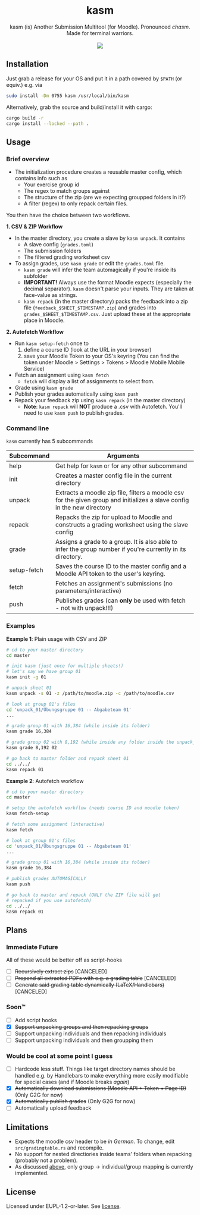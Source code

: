 # <div align=center>kasm</div>
<div align=center>
kasm (is) Another Submission Multitool (for Moodle). Pronounced <i>chasm</i>. Made for terminal warriors.
</div>

<br>
<div align=center>
<img src="https://img.shields.io/badge/rust-%23000000.svg?style=for-the-badge&logo=rust&logoColor=white" />
</div>

## Installation
Just grab a release for your OS and put it in a path covered by `$PATH` (or equiv.)
e.g. via

```bash
sudo install -Dm 0755 kasm /usr/local/bin/kasm
```

Alternatively, grab the source and build/install it with cargo:
```bash
cargo build -r
cargo install --locked --path .
```

## Usage

### Brief overview
- The initialization procedure creates a reusable master config, which contains info such as
  - Your exercise group id
  - The regex to match groups against
  - The structure of the zip (are we expecting groupped folders in it?)
  - A filter (regex) to only repack certain files.

You then have the choice between two workflows.

**1. CSV & ZIP Workflow** 
- In the master directory, you create a slave by `kasm unpack`. It contains
  - A slave config (`grades.toml`)
  - The submission folders
  - The filtered grading worksheet csv
- To assign grades, use `kasm grade` or edit the `grades.toml` file.
  - `kasm grade` will infer the team automagically if you're inside
     its subfolder
  - **IMPORTANT!** Always use the format Moodle expects (especially the decimal separator).
    `kasm` doesn't parse your inputs. They are taken at face-value as strings.
  - `kasm repack` (in the master directory) packs the feedback into a zip file
     (`feedback_$SHEET_$TIMESTAMP.zip`) and grades into `grades_$SHEET_$TIMESTAMP.csv`.
      Just upload these at the appropriate place in Moodle.

**2. Autofetch Workflow**
- Run `kasm setup-fetch` once to
    1. define a course ID (look at the URL in your browser)
    2. save your Moodle Token to your OS's keyring (You can find the token under Moodle > Settings > Tokens > Moodle Mobile Mobile Service)
- Fetch an assignment using `kasm fetch`
    - `fetch` will display a list of assignments to select from.
- Grade using `kasm grade`
- Publish your grades automatically using `kasm push`
- Repack your feedback zip using `kasm repack` (in the master directory)
  - **Note**: `kasm repack` will **NOT** produce a .csv with Autofetch. You'll need to use `kasm push` to publish grades.

### Command line
`kasm` currently has 5 subcommands

|Subcommand | Arguments |
|-|-|
| help        | Get help for `kasm` or for any other subcommand |
| init        | Creates a master config file in the current directory |
| unpack      | Extracts a moodle zip file, filters a moodle csv for the given group and initializes a slave config in the new directory |
| repack      | Repacks the zip for upload to Moodle and constructs a grading worksheet using the slave config |
| grade       | Assigns a grade to a group. It is also able to infer the group number if you're currently in its directory. |
| setup-fetch | Saves the course ID to the master config and a Moodle API token to the user's keyring. |
| fetch       | Fetches an assignment's submissions (no parameters/interactive) |
| push        | Publishes grades (can **only** be used with fetch - not with unpack!!!) |


### Examples

**Example 1**: Plain usage with CSV and ZIP
```bash
# cd to your master directory
cd master

# init kasm (just once for multiple sheets!)
# let's say we have group 01
kasm init -g 01

# unpack sheet 01
kasm unpack -s 01 -z /path/to/moodle.zip -c /path/to/moodle.csv

# look at group 01's files
cd 'unpack_01/Übungsgruppe 01 -- Abgabeteam 01'
...

# grade group 01 with 16,384 (while inside its folder)
kasm grade 16,384

# grade group 02 with 8,192 (while inside any folder inside the unpack_XX folder)
kasm grade 8,192 02

# go back to master folder and repack sheet 01
cd ../../
kasm repack 01
```

**Example 2**: Autofetch workflow
```bash
# cd to your master directory
cd master

# setup the autofetch workflow (needs course ID and moodle token)
kasm fetch-setup

# fetch some assignment (interactive)
kasm fetch

# look at group 01's files
cd 'unpack_01/Übungsgruppe 01 -- Abgabeteam 01'
...

# grade group 01 with 16,384 (while inside its folder)
kasm grade 16,384

# publish grades AUTOMAGICALLY
kasm push

# go back to master and repack (ONLY the ZIP file will get
# repacked if you use autofetch)
cd ../../
kasm repack 01
```



## Plans

### Immediate Future
All of these would be better off as script-hooks
- [ ] ~~Recursively extract zips~~ [CANCELED]
- [ ] ~~Prepend all extracted PDFs with e.g. a grading table~~ [CANCELED]
- [ ] ~~Generate said grading table dynamically (LaTeX/Handlebars)~~ [CANCELED]

### Soon™
- [ ] Add script hooks
- [x] ~~Support unpacking groups and then repacking groups~~
- [ ] Support unpacking individuals and then repacking individuals
- [ ] Support unpacking individuals and then groupping them

### Would be cool at some point I guess
- [ ] Hardcode less stuff. Things like target directory names should be handled e.g. by Handlebars
    to make everything more easily modifiable for special cases (and if Moodle breaks *again*)
- [x] ~~Automatically download submissions (Moodle API + Token + Page ID)~~ (Only G2G for now)
- [x] ~~Automatically publish grades~~ (Only G2G for now)
- [ ] Automatically upload feedback

## Limitations
- Expects the moodle csv header to be *in German*. To change, edit
  `src/gradingtable.rs` and recompile.
- No support for nested directiories inside teams' folders when repacking (probably not a problem).
- As discussed [above](#soon), only group -> individual/group mapping is currently implemented.

## License
Licensed under EUPL-1.2-or-later. See [license](license).
